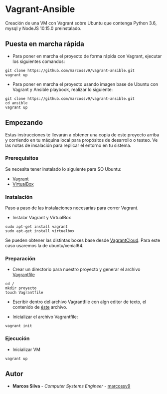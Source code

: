 # Vagrant-Ansible

Creación de una VM con Vagrant sobre Ubuntu que contenga Python 3.6, mysql y NodeJS 10.15.0 preinstalado.

## Puesta en marcha rápida

- Para poner en marcha el proyecto de forma rápida con Vagrant, ejecutar los siguientes comandos:


```
git clone https://github.com/marcossv9/vagrant-ansible.git
vagrant up
```

- Para poner en marcha el proyecto usando imagen base de Ubuntu con Vagrant y Ansible playbook, realizar lo siguiente:

```
git clone https://github.com/marcossv9/vagrant-ansible.git
cd ansible
vagrant up
```

## Empezando

Estas instrucciones te llevarán a obtener una copia de este proyecto arriba y corriendo en tu máquina local para propósitos de desarrollo o testeo. Ve las notas de insalación para replicar el entorno en tu sistema.

### Prerequisitos

Se necesita tener instalado lo siguiente para SO Ubuntu:

- [Vagrant](https://www.vagrantup.com/downloads)
- [VirtualBox](https://www.virtualbox.org/wiki/Downloads)

### Instalación

Paso a paso de las instalaciones necesarias para correr Vagrant.

- Instalar Vagrant y VirtualBox

```
sudo apt-get install vagrant
sudo apt-get install virtualbox
```

Se pueden obtener las distintas boxes base desde [VagrantCloud](https://vagrantcloud.com/). Para este caso usaremos la de ubuntu/xenial64.

### Preparación

- Crear un directorio para nuestro proyecto y generar el archivo [Vagrantfile](https://github.com/marcossv9/vagrant-ansible/Vagranfile)

```
cd /
mkdir proyecto
touch Vagrantfile
```

- Escribir dentro del archivo Vagrantfile con algn editor de texto, el contenido de [éste](https://github.com/marcossv9/vagrant-ansible/blob/master/Vagrantfile) archivo.

- Inicializar el archivo Vagrantfile:

```
vagrant init
```

### Ejecución

- Inicializar VM

```
vagrant up
```

## Autor

* **Marcos Silva** - *Computer Systems Engineer* - [marcossv9](https://github.com/marcossv9)
